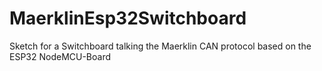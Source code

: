 # MaerklinEsp32Switchboard
Sketch for a Switchboard talking the Maerklin CAN protocol based on the ESP32 NodeMCU-Board
